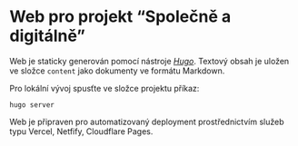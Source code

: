 # Web pro projekt “Společně a digitálně”

Web je staticky generován pomocí nástroje [_Hugo_](https://gohugo.io). Textový obsah je uložen ve složce `content` jako dokumenty ve formátu Markdown.

Pro lokální vývoj spusťte ve složce projektu příkaz:

```
hugo server
```

Web je připraven pro automatizovaný deployment prostřednictvím služeb typu Vercel, Netfify, Cloudflare Pages.